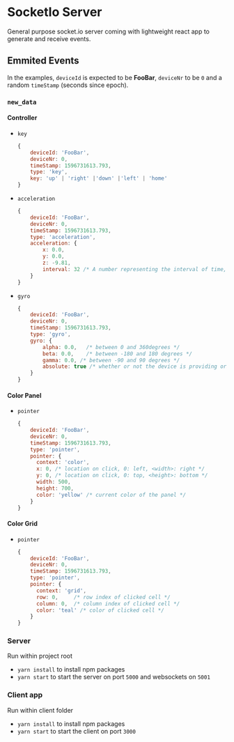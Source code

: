 # SocketIo Server

General purpose socket.io server coming with lightweight react app to generate and receive events.

## Emmited Events
In the examples, `deviceId` is expected to be **FooBar**, `deviceNr` to be `0` and a random `timeStamp` (seconds since epoch).

### `new_data`

#### Controller

- `key`
  ```js
  {
      deviceId: 'FooBar',
      deviceNr: 0,
      timeStamp: 1596731613.793,
      type: 'key',
      key: 'up' | 'right' |'down' |'left' | 'home'
  }
  ```
- `acceleration`
  ```js
  {
      deviceId: 'FooBar',
      deviceNr: 0,
      timeStamp: 1596731613.793,
      type: 'acceleration',
      acceleration: {
          x: 0.0,
          y: 0.0,
          z: -9.81,
          interval: 32 /* A number representing the interval of time, in milliseconds, at which data is obtained from the device.*/
      }
  }
  ```
- `gyro`
  ```js
  {
      deviceId: 'FooBar',
      deviceNr: 0,
      timeStamp: 1596731613.793,
      type: 'gyro',
      gyro: {
          alpha: 0.0,   /* between 0 and 360degrees */
          beta: 0.0,    /* between -180 and 180 degrees */
          gamma: 0.0, /* between -90 and 90 degrees */
          absolute: true /* whether or not the device is providing orientation data absolutely */
      }
  }
  ```

#### Color Panel

- `pointer`
  ```js
  {
      deviceId: 'FooBar',
      deviceNr: 0,
      timeStamp: 1596731613.793,
      type: 'pointer',
      pointer: {
        context: 'color',
        x: 0, /* location on click, 0: left, <width>: right */
        y: 0, /* location on click, 0: top, <height>: bottom */
        width: 500,
        height: 700,
        color: 'yellow' /* current color of the panel */
      }
  }
  ```

#### Color Grid

- `pointer`
  ```js
  {
      deviceId: 'FooBar',
      deviceNr: 0,
      timeStamp: 1596731613.793,
      type: 'pointer',
      pointer: {
        context: 'grid',
        row: 0,     /* row index of clicked cell */
        column: 0,  /* column index of clicked cell */
        color: 'teal' /* color of clicked cell */
      }
  }
  ```

### Server

Run within project root

- `yarn install` to install npm packages
- `yarn start` to start the server on port `5000` and websockets on `5001`

### Client app

Run within client folder

- `yarn install` to install npm packages
- `yarn start` to start the client on port `3000`
